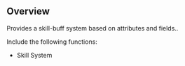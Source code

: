## Overview
Provides a skill-buff system based on attributes and fields..

Include the following functions:
- Skill System